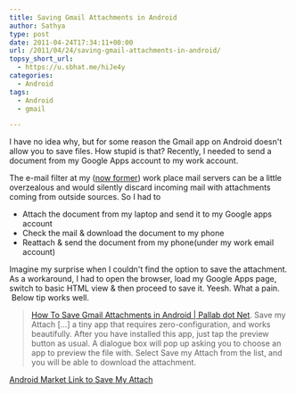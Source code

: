 ```yaml
---
title: Saving Gmail Attachments in Android
author: Sathya
type: post
date: 2011-04-24T17:34:11+00:00
url: /2011/04/24/saving-gmail-attachments-in-android/
topsy_short_url:
  - https://u.sbhat.me/hiJe4y
categories:
  - Android
tags:
  - Android
  - gmail

---
```

I have no idea why, but for some reason the Gmail app on Android doesn't allow you to save files. How stupid is that? Recently, I needed to send a document from my Google Apps account to my work account.

<!--more-->

The e-mail filter at my (<a href="https://u.sbhat.me/ePAVaF" target="_blank">now former</a>) work place mail servers can be a little overzealous and would silently discard incoming mail with attachments coming from outside sources. So I had to

  * Attach the document from my laptop and send it to my Google apps account
  * Check the mail & download the document to my phone
  * Reattach & send the document from my phone(under my work email account)

Imagine my surprise when I couldn't find the option to save the attachment. As a workaround, I had to open the browser, load my Google Apps page, switch to basic HTML view & then proceed to save it. Yeesh. What a pain.  Below tip works well.

> [How To Save Gmail Attachments in Android | Pallab dot Net][1]. Save my Attach [&#8230;] a tiny app that requires zero-configuration, and works beautifully. After you have installed this app, just tap the preview button as usual. A dialogue box will pop up asking you to choose an app to preview the file with. Select Save my Attach from the list, and you will be able to download the attachment.

<a title="Save my attach" href="https://u.sbhat.me/gvPypL" target="_blank">Android Market Link to Save My Attach</a>

 [1]: https://www.pallab.net/2011/04/03/save-gmail-attachment-android/
